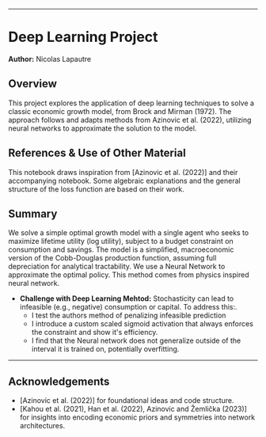 
---

# Deep Learning Project

**Author:** Nicolas Lapautre

## Overview

This project explores the application of deep learning techniques to solve a classic economic growth model, from Brock and Mirman (1972). The approach follows and adapts methods from Azinovic et al. (2022), utilizing neural networks to approximate the solution to the model.

## References & Use of Other Material

This notebook draws inspiration from [Azinovic et al. (2022)] and their accompanying notebook. Some algebraic explanations and the general structure of the loss function are based on their work.


## Summary

We solve a simple optimal growth model with a single agent who seeks to maximize lifetime utility (log utility), subject to a budget constraint on consumption and savings. 
The model is a simplified, macroeconomic version of the Cobb-Douglas production function, assuming full depreciation for analytical tractability.
We use a Neural Network to approximate the optimal policy. This method comes from physics inspired neural network.

- **Challenge with Deep Learning Mehtod:** Stochasticity can lead to infeasible (e.g., negative) consumption or capital. To address this:.
  - I test the authors method of penalizing infeasible prediction 
  - I introduce a custom scaled sigmoid activation that always enforces the constraint and show it's efficiency.
  - I find that the Neural network does not generalize outside of the interval it is trained on, potentially overfitting. 
---

## Acknowledgements

- [Azinovic et al. (2022)] for foundational ideas and code structure.
- [Kahou et al. (2021), Han et al. (2022), Azinovic and Žemlička (2023)] for insights into encoding economic priors and symmetries into network architectures.
